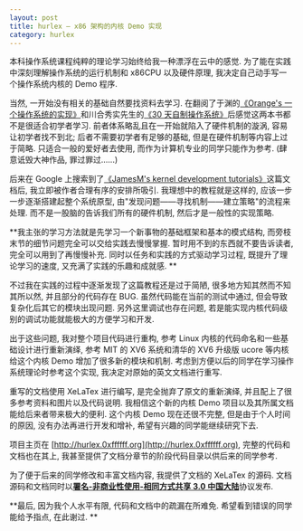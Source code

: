 ```yaml
---
layout: post
title: hurlex — x86 架构的内核 Demo 实现
category: hurlex
---
```


本科操作系统课程纯粹的理论学习始终给我一种漂浮在云中的感觉. 为了能在实践中深刻理解操作系统的运行机制和 x86CPU 以及硬件原理, 我决定自己动手写一个操作系统内核的 Demo 程序.

当然, 一开始没有相关的基础自然要找资料去学习. 在翻阅了于渊的[《Orange's 一个操作系统的实现》](http://book.douban.com/subject/3735649/)和川合秀实先生的[《30 天自制操作系统》](http://book.douban.com/subject/11530329/)后感觉这两本书都不是很适合初学者学习. 前者体系略乱且在一开始就陷入了硬件机制的漩涡, 容易让初学者找不到北; 后者不需要初学者有足够的基础, 但是在硬件机制等内容上过于简略. 只适合一般的爱好者去使用, 而作为计算机专业的同学只能作为参考. (肆意诋毁大神作品, 罪过罪过......)

后来在 Google 上搜索到了[《JamesM's kernel development tutorials》](http://www.jamesmolloy.co.uk/tutorial_html/)这篇文档后, 我立即被作者合理有序的安排所吸引. 我理想中的教程就是这样的, 应该一步一步逐渐搭建起整个系统原型, 由"发现问题——寻找机制——建立策略"的流程来处理. 而不是一股脑的告诉我们所有的硬件机制, 然后才是一般性的实现策略.

**我主张的学习方法就是先学习一个新事物的基础框架和基本的模式结构, 而旁枝末节的细节问题完全可以交给实践去慢慢掌握. 暂时用不到的东西就不要告诉读者, 完全可以用到了再慢慢补充. 同时以任务和实践的方式驱动学习过程, 既提升了理论学习的速度, 又充满了实践的乐趣和成就感. **

不过我在实践的过程中逐渐发现了这篇教程还是过于简陋, 很多地方知其然而不知其所以然, 并且部分的代码存在 BUG. 虽然代码能在当前的测试中通过, 但会导致复杂化后其它的模块出现问题. 另外这里调试也存在问题, 若是能实现内核代码级别的调试功能就能极大的方便学习和开发.

出于这些问题, 我对整个项目代码进行重构, 参考 Linux 内核的代码命名和一些基础设计进行重新演绎, 参考 MIT 的 XV6 系统和清华的 XV6 升级版 ucore 等内核给这个内核 Demo 增加了很多新的模块和机制. 考虑到方便以后的同学在学习操作系统理论时参考这个实现, 我决定对原始的英文文档进行重写.

重写的文档使用 XeLaTex 进行编写, 是完全抛弃了原文的重新演绎, 并且配上了很多参考资料和图片以及代码说明. 我相信这个新的内核 Demo 项目以及其所属文档能给后来者带来极大的便利. 这个内核 Demo 现在还很不完整, 但是由于个人时间的原因, 没有办法再进行开发和增补, 希望有兴趣的同学能继续研究下去.

项目主页在 [http://hurlex.0xffffff.org](http://hurlex.0xffffff.org), 完整的代码和文档也在其上, 我甚至提供了文档分章节的阶段代码目录以供后来的同学参考.

为了便于后来的同学修改和丰富文档内容, 我提供了文档的 XeLaTex 的源码. 文档源码和文档同时以[**署名-非商业性使用-相同方式共享 3.0 中国大陆**](http://creativecommons.org/licenses/by-nc-sa/3.0/cn/)协议发布.

**最后, 因为我个人水平有限, 代码和文档中的疏漏在所难免. 希望看到错误的同学能给予指点, 在此谢过. **
